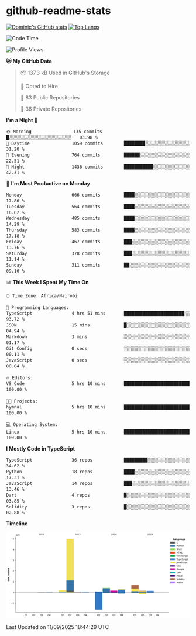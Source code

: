 # github-readme-stats
[![Dominic's GitHub stats](https://github-readme-stats.vercel.app/api?username=Domengo&show_icons=true)](https://github.com/anuraghazra/github-readme-stats)
[![Top Langs](https://github-readme-stats.vercel.app/api/top-langs/?username=Domengo&show_icons=true)](https://github.com/Domengo/github-readme-stats)

<!--START_SECTION:waka-->
![Code Time](http://img.shields.io/badge/Code%20Time-1%2C167%20hrs%2025%20mins-blue)

![Profile Views](http://img.shields.io/badge/Profile%20Views-0-blue)

**🐱 My GitHub Data** 

> 📦 137.3 kB Used in GitHub's Storage 
 > 
> 💼 Opted to Hire
 > 
> 📜 83 Public Repositories 
 > 
> 🔑 36 Private Repositories 
 > 
**I'm a Night 🦉** 

```text
🌞 Morning                135 commits         █░░░░░░░░░░░░░░░░░░░░░░░░   03.98 % 
🌆 Daytime                1059 commits        ████████░░░░░░░░░░░░░░░░░   31.20 % 
🌃 Evening                764 commits         ██████░░░░░░░░░░░░░░░░░░░   22.51 % 
🌙 Night                  1436 commits        ███████████░░░░░░░░░░░░░░   42.31 % 
```
📅 **I'm Most Productive on Monday** 

```text
Monday                   606 commits         ████░░░░░░░░░░░░░░░░░░░░░   17.86 % 
Tuesday                  564 commits         ████░░░░░░░░░░░░░░░░░░░░░   16.62 % 
Wednesday                485 commits         ████░░░░░░░░░░░░░░░░░░░░░   14.29 % 
Thursday                 583 commits         ████░░░░░░░░░░░░░░░░░░░░░   17.18 % 
Friday                   467 commits         ███░░░░░░░░░░░░░░░░░░░░░░   13.76 % 
Saturday                 378 commits         ███░░░░░░░░░░░░░░░░░░░░░░   11.14 % 
Sunday                   311 commits         ██░░░░░░░░░░░░░░░░░░░░░░░   09.16 % 
```


📊 **This Week I Spent My Time On** 

```text
🕑︎ Time Zone: Africa/Nairobi

💬 Programming Languages: 
TypeScript               4 hrs 51 mins       ███████████████████████░░   93.72 % 
JSON                     15 mins             █░░░░░░░░░░░░░░░░░░░░░░░░   04.94 % 
Markdown                 3 mins              ░░░░░░░░░░░░░░░░░░░░░░░░░   01.17 % 
Git Config               0 secs              ░░░░░░░░░░░░░░░░░░░░░░░░░   00.11 % 
JavaScript               0 secs              ░░░░░░░░░░░░░░░░░░░░░░░░░   00.04 % 

🔥 Editors: 
VS Code                  5 hrs 10 mins       █████████████████████████   100.00 % 

🐱‍💻 Projects: 
hymnal                   5 hrs 10 mins       █████████████████████████   100.00 % 

💻 Operating System: 
Linux                    5 hrs 10 mins       █████████████████████████   100.00 % 
```

**I Mostly Code in TypeScript** 

```text
TypeScript               36 repos            █████████░░░░░░░░░░░░░░░░   34.62 % 
Python                   18 repos            ████░░░░░░░░░░░░░░░░░░░░░   17.31 % 
JavaScript               14 repos            ███░░░░░░░░░░░░░░░░░░░░░░   13.46 % 
Dart                     4 repos             █░░░░░░░░░░░░░░░░░░░░░░░░   03.85 % 
Solidity                 3 repos             █░░░░░░░░░░░░░░░░░░░░░░░░   02.88 % 
```



**Timeline**

![Lines of Code chart](https://raw.githubusercontent.com/Domengo/Domengo/main/assets/bar_graph.png)


 Last Updated on 11/09/2025 18:44:29 UTC
<!--END_SECTION:waka-->


